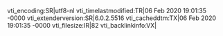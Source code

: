 vti_encoding:SR|utf8-nl
vti_timelastmodified:TR|06 Feb 2020 19:01:35 -0000
vti_extenderversion:SR|6.0.2.5516
vti_cacheddtm:TX|06 Feb 2020 19:01:35 -0000
vti_filesize:IR|82
vti_backlinkinfo:VX|
